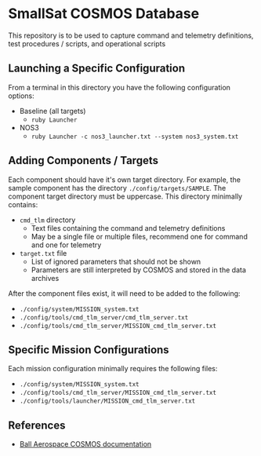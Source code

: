 # SmallSat COSMOS Database
This repository is to be used to capture command and telemetry definitions, test procedures / scripts, and operational scripts

## Launching a Specific Configuration

From a terminal in this directory you have the following configuration options:
* Baseline (all targets)
  - `ruby Launcher`
* NOS3
  - `ruby Launcher -c nos3_launcher.txt --system nos3_system.txt`

## Adding Components / Targets 
Each component should have it's own target directory.
For example, the sample component has the directory `./config/targets/SAMPLE`.
The component target directory must be uppercase.
This directory minimally contains:
* `cmd_tlm` directory
  - Text files containing the command and telemetry definitions
  - May be a single file or multiple files, recommend one for command and one for telemetry
* `target.txt` file
  - List of ignored parameters that should not be shown
  - Parameters are still interpreted by COSMOS and stored in the data archives

After the component files exist, it will need to be added to the following:
* `./config/system/MISSION_system.txt`
* `./config/tools/cmd_tlm_server/cmd_tlm_server.txt`
* `./config/tools/cmd_tlm_server/MISSION_cmd_tlm_server.txt`

## Specific Mission Configurations
Each mission configuration minimally requires the following files:
* `./config/system/MISSION_system.txt`
* `./config/tools/cmd_tlm_server/MISSION_cmd_tlm_server.txt`
* `./config/tools/launcher/MISSION_cmd_tlm_server.txt`

## References
* [Ball Aerospace COSMOS documentation](https://cosmosrb.com/docs/home/)
